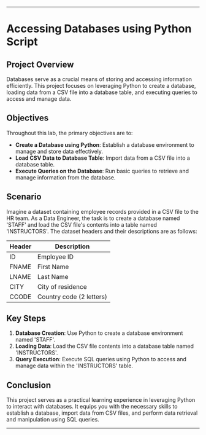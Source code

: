 
---

# Accessing Databases using Python Script

## Project Overview

Databases serve as a crucial means of storing and accessing information efficiently. This project focuses on leveraging Python to create a database, loading data from a CSV file into a database table, and executing queries to access and manage data.

## Objectives

Throughout this lab, the primary objectives are to:

- **Create a Database using Python**: Establish a database environment to manage and store data effectively.
- **Load CSV Data to Database Table**: Import data from a CSV file into a database table.
- **Execute Queries on the Database**: Run basic queries to retrieve and manage information from the database.

## Scenario

Imagine a dataset containing employee records provided in a CSV file to the HR team. As a Data Engineer, the task is to create a database named 'STAFF' and load the CSV file's contents into a table named 'INSTRUCTORS'. The dataset headers and their descriptions are as follows:

| Header | Description          |
|--------|----------------------|
| ID     | Employee ID          |
| FNAME  | First Name           |
| LNAME  | Last Name            |
| CITY   | City of residence    |
| CCODE  | Country code (2 letters) |

## Key Steps

1. **Database Creation**: Use Python to create a database environment named 'STAFF'.
2. **Loading Data**: Load the CSV file contents into a database table named 'INSTRUCTORS'.
3. **Query Execution**: Execute SQL queries using Python to access and manage data within the 'INSTRUCTORS' table.

## Conclusion

This project serves as a practical learning experience in leveraging Python to interact with databases. It equips you with the necessary skills to establish a database, import data from CSV files, and perform data retrieval and manipulation using SQL queries.

---
